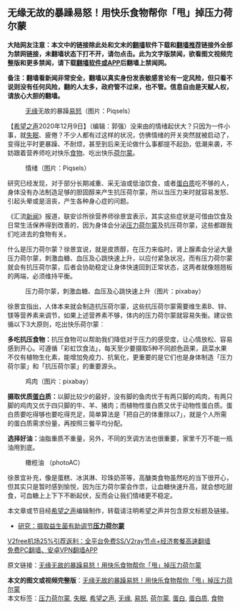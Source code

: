  <h2>无缘无故的暴躁易怒！用快乐食物帮你「甩」掉压力荷尔蒙</h2> <p class="notice"><b>大陆网友注意：本文中的链接除此处和文末的<a href="https://github.com/bannedbook/fanqiang" >翻墙</a>软件下载和<a href="https://github.com/killgcd/justmysocks/blob/master/README.md">翻墙推荐</a>链接外全部为禁网链接，未翻墙状态下打不开，请勿点击。此为文字版禁闻，欲看图文视频完整版和更多禁闻，请下载<a href="https://github.com/bannedbook/fanqiang">翻墙软件或APP</a>后翻墙上禁闻网。</p><p>备注：翻墙看新闻非常安全，翻墙以真实身份发表敏感言论有一定风险，但只看不说则没有任何风险，翻的人太多，政府管不过来，也不管。信息自由是天赋人权，请放心大胆的翻墙。</b></p>  <div class="entry"> <figure><figcaption><a href="https://www.bannedbook.org/bnews/tag/%E6%97%A0%E7%BC%98/" class="st_tag internal_tag" rel="tag" title="标签 无缘 下的日志">无缘</a>无故的暴躁<a href="https://www.bannedbook.org/bnews/tag/%E6%98%93%E6%80%92/" class="st_tag internal_tag" rel="tag" title="标签 易怒 下的日志">易怒</a>（图片：Piqsels）</figcaption></figure> <p>【<span class='wp_keywordlink_affiliate'><a href="https://www.soundofhope.org" title="希望之声" target="_blank">希望之声</a></span>2020年12月9日】（编辑：郭强）没来由的情绪起伏大？只因为一件小事，就<a href="https://www.bannedbook.org/bnews/tag/%e5%a4%b1%e7%9c%a0/" class="st_tag internal_tag" rel="tag" title="标签 失眠 下的日志">失眠</a>、疲倦？不少人都有过这样的状况，仿佛情绪的开关突然就被启动了，变得比平时更暴躁、不耐烦，甚至到后来无论做什么事都提不起劲，低潮来袭，不妨跟着营养师吃对快乐<a href="https://www.bannedbook.org/bnews/tag/%e9%a3%9f%e7%89%a9/" class="st_tag internal_tag" rel="tag" title="标签 食物 下的日志">食物</a>、吃出快乐<a href="https://www.bannedbook.org/bnews/tag/%e8%8d%b7%e5%b0%94%e8%92%99/" class="st_tag internal_tag" rel="tag" title="标签 荷尔蒙 下的日志">荷尔蒙</a>。</p> <figure><figcaption>情绪（图片：Piqsels）</figcaption></figure> <p>研究已经发现，对于部分长期减重、采无油或低油饮食，或者<a href="https://www.bannedbook.org/bnews/tag/%E8%9B%8B%E7%99%BD%E8%B4%A8/" class="st_tag internal_tag" rel="tag" title="标签 蛋白质 下的日志">蛋白质</a>吃不够的人，身体没有办法制造足够的胆固醇来产生抗压荷尔蒙，所以当压力来时就容易发怒、引起头晕或是沮丧，产生各种身心症的问题。</p>  <p>《汇流<span class='wp_keywordlink_affiliate'><a href="https://www.bannedbook.org/" title="新闻">新闻</a></span>》报道，联安诊所徐营养师徐景宜表示，其实这些症状是可借由饮食及日常生活保养得到改善的，因为身体会分泌<a href="https://www.bannedbook.org/bnews/tag/%E5%8E%8B%E5%8A%9B%E8%8D%B7%E5%B0%94%E8%92%99/" class="st_tag internal_tag" rel="tag" title="标签 压力荷尔蒙 下的日志">压力荷尔蒙</a>及抗压荷尔蒙，这些都跟我们吃进去的食物有关。</p> <p>什么是压力荷尔蒙？徐景宜说，就是皮质醇，在压力来临时，肾上腺素会分泌大量压力荷尔蒙，刺激血糖、血压及心跳快速上升，以应付紧急状况，而有压力荷尔蒙就会有抗压荷尔蒙，后者会协助稳定让身体快速回到正常状态，这两者就像翘翘板的两端，必须维持平衡。</p>  <figure><figcaption>压力荷尔蒙，刺激血糖、血压及心跳快速上升（图片：pixabay）</figcaption></figure> <p>徐景宜指出，人体本来就会制造抗压荷尔蒙，这些抗压荷尔蒙需要维生素B、锌、镁等营养素来调节，如果上述营养素不够，体内的压力荷尔蒙就容易失衡。建议依循以下3大原则，吃出快乐荷尔蒙︰</p> <p><strong>多吃抗压食物：</strong>抗压食物可以帮助我们降低对于压力的感受度，让心情放松、容易感到开心。可遵循「彩虹饮食法」，每天至少要摄取5种不同颜色蔬果，蔬菜水果不仅有植物生化素，能增加免疫力、抗氧化，更重要的是它们也是身体制造「压力荷尔蒙」和「抗压荷尔蒙」的重要源头。</p>  <figure><figcaption>鸡肉（图片：pixabay）</figcaption></figure> <p><strong>摄取优质<a href="https://www.bannedbook.org/bnews/tag/%E8%9B%8B%E7%99%BD/" class="st_tag internal_tag" rel="tag" title="标签 蛋白 下的日志">蛋白</a>质：</strong>以脚比较少的最好，没有脚的鱼肉优于有两只脚的鸡肉，有两只脚的鸡肉又优于四只脚的牛、羊、猪肉；而植物性蛋白质又优于动物性蛋白质。蛋白质要吃得够也要吃得充足，简单算法是「把自己的体重除以7」，就是个人所需的蛋白质需求份量，再按照三餐平均分配。</p> <p><strong>选择好油：</strong>油脂重质不重量，另外，不同的烹调方法也很重要，家里千万不能一瓶油用到底。</p>  <figure><figcaption>橄榄油 （photoAC）</figcaption></figure> <p>徐景宜补充，像是蛋糕、冰淇淋、珍珠奶茶等，高醣类食物虽然吃的当下很开心，但其实只是暂时感到愉悦，因为压力荷尔蒙会作祟，让血糖快速升高，就会想吃甜食，可血糖上上下下不断起伏，反而会让我们情绪更不稳定。</p> <p>本文章或节目经<a href="https://www.bannedbook.org/bnews/tag/%e5%b8%8c%e6%9c%9b%e4%b9%8b%e5%a3%b0/" class="st_tag internal_tag" rel="tag" title="标签 希望之声 下的日志">希望之声</a>编辑制作，转载请注明希望之声并包含原文标题及链接。</p> <ul class='op-related-articles' title='相关阅读'> <li><a href='https://www.bannedbook.org/bnews/sohnews/20150101/348095.html' target='_blank'>研究：摄取益生菌有助调节<b>压力荷尔蒙</b></a></li> </ul> <p class="texttj"> <a href="https://github.com/bannedbook/fanqiang/wiki/V2ray%E6%9C%BA%E5%9C%BA" target="_blank">V2free机场25%引荐返利：全平台免费SS/V2ray节点+经济套餐高速翻墙</a><br/> <a href="https://github.com/bannedbook/fanqiang/wiki/%E7%A6%81%E9%97%BB%E7%BD%91%E5%AE%89%E5%8D%93%E7%BF%BB%E5%A2%99%E6%96%B0%E9%97%BBAPP" target="_blank">免费PC翻墙、安卓VPN翻墙APP</a></p><p>原文链接：<a class="src_link"  href="https://www.soundofhope.org/post/450868" target="_blank">无缘无故的暴躁易怒！用快乐食物帮你「甩」掉压力荷尔蒙</a></p><a name='sharetosocial'></a>       <div><b>本文的图文或视频完整版</b>：<a href='https://www.bannedbook.org/bnews/comments/20201210/1445041.html'>无缘无故的暴躁易怒！用快乐食物帮你「甩」掉压力荷尔蒙</a></div>  </div><!--END ENTRY--> <div class="postfooter"> <div>本文标签：<a href="https://www.bannedbook.org/bnews/tag/%E5%8E%8B%E5%8A%9B%E8%8D%B7%E5%B0%94%E8%92%99/" rel="tag">压力荷尔蒙</a>, <a href="https://www.bannedbook.org/bnews/tag/%e5%a4%b1%e7%9c%a0/" rel="tag">失眠</a>, <a href="https://www.bannedbook.org/bnews/tag/%e5%b8%8c%e6%9c%9b%e4%b9%8b%e5%a3%b0/" rel="tag">希望之声</a>, <a href="https://www.bannedbook.org/bnews/tag/%E6%97%A0%E7%BC%98/" rel="tag">无缘</a>, <a href="https://www.bannedbook.org/bnews/tag/%E6%98%93%E6%80%92/" rel="tag">易怒</a>, <a href="https://www.bannedbook.org/bnews/tag/%e8%8d%b7%e5%b0%94%e8%92%99/" rel="tag">荷尔蒙</a>, <a href="https://www.bannedbook.org/bnews/tag/%E8%9B%8B%E7%99%BD/" rel="tag">蛋白</a>, <a href="https://www.bannedbook.org/bnews/tag/%E8%9B%8B%E7%99%BD%E8%B4%A8/" rel="tag">蛋白质</a>, <a href="https://www.bannedbook.org/bnews/tag/%e9%a3%9f%e7%89%a9/" rel="tag">食物</a></div>  </div><!--END POSTFOOTER--> 